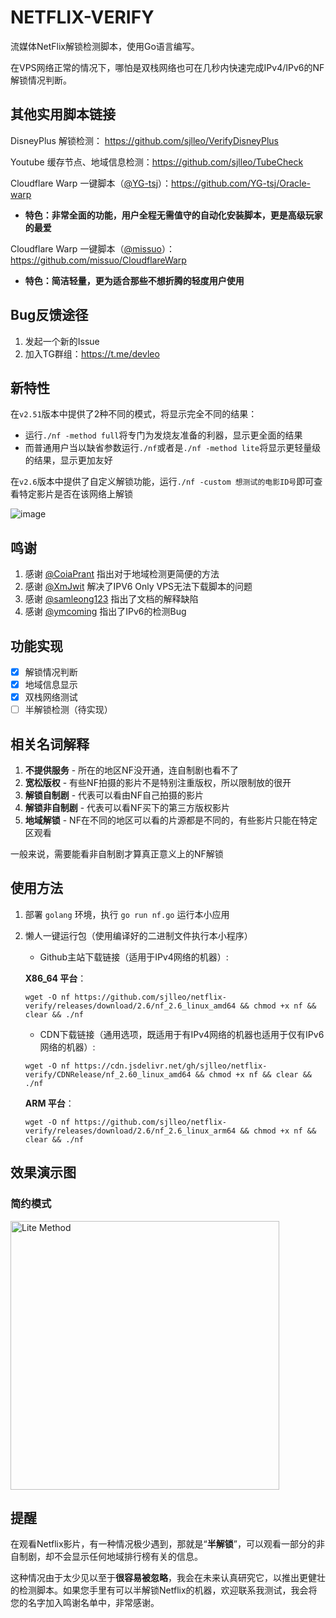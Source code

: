 # NETFLIX-VERIFY

流媒体NetFlix解锁检测脚本，使用Go语言编写。

在VPS网络正常的情况下，哪怕是双栈网络也可在几秒内快速完成IPv4/IPv6的NF解锁情况判断。

## 其他实用脚本链接

DisneyPlus 解锁检测： https://github.com/sjlleo/VerifyDisneyPlus

Youtube 缓存节点、地域信息检测：https://github.com/sjlleo/TubeCheck

Cloudflare Warp 一键脚本（[@YG-tsj](https://github.com/YG-tsj)）：https://github.com/YG-tsj/Oracle-warp

* **特色：非常全面的功能，用户全程无需值守的自动化安装脚本，更是高级玩家的最爱**

Cloudflare Warp 一键脚本（[@missuo](https://github.com/missuo)）：https://github.com/missuo/CloudflareWarp

* **特色：简洁轻量，更为适合那些不想折腾的轻度用户使用**

## Bug反馈途径

1. 发起一个新的Issue
2. 加入TG群组：https://t.me/devleo

## 新特性

在`v2.51`版本中提供了2种不同的模式，将显示完全不同的结果：

* 运行`./nf -method full`将专门为发烧友准备的利器，显示更全面的结果
* 而普通用户当以缺省参数运行`./nf`或者是`./nf -method lite`将显示更轻量级的结果，显示更加友好

在`v2.6`版本中提供了自定义解锁功能，运行`./nf -custom 想测试的电影ID号`即可查看特定影片是否在该网络上解锁

![image](https://user-images.githubusercontent.com/13616352/112000509-06f4f880-8b59-11eb-8353-11268b789bde.png)

## 鸣谢

1. 感谢 [@CoiaPrant](https://github.com/CoiaPrant) 指出对于地域检测更简便的方法
2. 感谢 [@XmJwit](https://github.com/XmJwit) 解决了IPV6 Only VPS无法下载脚本的问题
3. 感谢 [@samleong123](https://github.com/samleong123) 指出了文档的解释缺陷
4. 感谢 [@ymcoming](https://github.com/ymcoming) 指出了IPv6的检测Bug

## 功能实现

- [X] 解锁情况判断
- [X] 地域信息显示
- [X] 双栈网络测试
- [ ] 半解锁检测（待实现）

## 相关名词解释

1. **不提供服务** - 所在的地区NF没开通，连自制剧也看不了
2. **宽松版权** - 有些NF拍摄的影片不是特别注重版权，所以限制放的很开
3. **解锁自制剧** - 代表可以看由NF自己拍摄的影片
4. **解锁非自制剧** - 代表可以看NF买下的第三方版权影片
5. **地域解锁** - NF在不同的地区可以看的片源都是不同的，有些影片只能在特定区观看

一般来说，需要能看非自制剧才算真正意义上的NF解锁

## 使用方法

1. 部署 `golang` 环境，执行 `go run nf.go` 运行本小应用

2. 懒人一键运行包（使用编译好的二进制文件执行本小程序）

   * Github主站下载链接（适用于IPv4网络的机器）:
   
   **X86_64 平台**：

   ```shell
   wget -O nf https://github.com/sjlleo/netflix-verify/releases/download/2.6/nf_2.6_linux_amd64 && chmod +x nf && clear && ./nf
   ```
   
   * CDN下载链接（通用选项，既适用于有IPv4网络的机器也适用于仅有IPv6网络的机器）:

   ```shell
   wget -O nf https://cdn.jsdelivr.net/gh/sjlleo/netflix-verify/CDNRelease/nf_2.60_linux_amd64 && chmod +x nf && clear && ./nf
   ```
   
   **ARM 平台**：
   ```shell
   wget -O nf https://github.com/sjlleo/netflix-verify/releases/download/2.6/nf_2.6_linux_arm64 && chmod +x nf && clear && ./nf
   ```



## 效果演示图

### 简约模式

<img width="430" alt="Lite Method" src="https://user-images.githubusercontent.com/13616352/110296950-e479c000-802d-11eb-9837-e23392860b07.png">

## 提醒

在观看Netflix影片，有一种情况极少遇到，那就是“**半解锁**”，可以观看一部分的非自制剧，却不会显示任何地域排行榜有关的信息。

这种情况由于太少见以至于**很容易被忽略**，我会在未来认真研究它，以推出更健壮的检测脚本。如果您手里有可以半解锁Netflix的机器，欢迎联系我测试，我会将您的名字加入鸣谢名单中，非常感谢。
